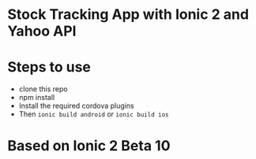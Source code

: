# Stock Tracking App with Ionic 2 and Yahoo API

# Steps to use
* clone this repo
* npm install
* Install the required cordova plugins
* Then ```ionic build android``` or ```ionic build ios```


# Based on Ionic 2 Beta 10